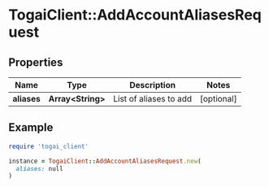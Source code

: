 # TogaiClient::AddAccountAliasesRequest

## Properties

| Name | Type | Description | Notes |
| ---- | ---- | ----------- | ----- |
| **aliases** | **Array&lt;String&gt;** | List of aliases to add | [optional] |

## Example

```ruby
require 'togai_client'

instance = TogaiClient::AddAccountAliasesRequest.new(
  aliases: null
)
```

